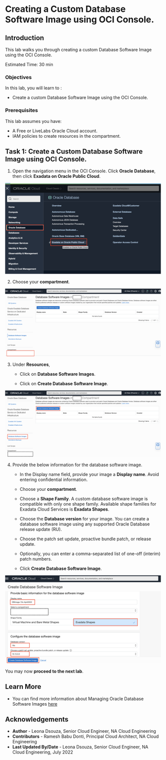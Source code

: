 # Creating a Custom Database Software Image using OCI Console.

## Introduction
This lab walks you through creating a custom Database Software Image using the OCI Console.

Estimated Time: 30 min

### Objectives
In this lab, you will learn to :
* Create a custom Database Software Image using the OCI Console.

### Prerequisites  

This lab assumes you have:
- A Free or LiveLabs Oracle Cloud account.
- IAM policies to create resources in the compartment.


## Task 1: Create a Custom Database Software Image using OCI Console.

1. Open the navigation menu in the OCI Console. Click **Oracle Database**, then click **Exadata on Oracle Public Cloud**.

  ![Navigate to Exadata on Oracle Public Cloud](./images/navigate_to_exacs_public_cloud.png "Navigate to Exadata on Oracle Public Cloud")


2. Choose your **compartment**.

  ![Compartment for DB Software image](./images/choose_compartment.png "Compartment for DB Software image")


3. Under **Resources**,

    * Click on **Database Software Images**.

    * Click on **Create Database Software Image**.

  ![DB Software image creation](./images/navigate_create_db_image.png "DB Software image creation")


4. Provide the below information for the database software image.

    * In the Display name field, provide your image a **Display name**. Avoid entering confidential information.

    * Choose your **compartment**.

    * Choose a **Shape Family**. A custom database software image is compatible with only one shape family. Available shape families for Exadata Cloud Services is **Exadata Shapes**.

    * Choose the **Database version** for your image. You can create a database software image using any supported Oracle Database release update (RU).

    * Choose the patch set update, proactive bundle patch, or release update.

    * Optionally, you can enter a comma-separated list of one-off (interim) patch numbers.

    * Click **Create Database Software Image**.

  ![DB Software image for ExaCS](./images/create_custom_db_image.png "DB Software image for ExaCS")


You may now **proceed to the next lab**.

## Learn More
- You can find more information about Managing Oracle Database Software Images [here](https://docs.oracle.com/en-us/iaas/exadatacloud/exacs/ecc-manage-images.html)


## Acknowledgements
* **Author** - Leona Dsouza, Senior Cloud Engineer, NA Cloud Engineering
* **Contributors** - Ramesh Babu Donti, Principal Cloud Architect, NA Cloud Engineering
* **Last Updated By/Date** - Leona Dsouza, Senior Cloud Engineer, NA Cloud Engineering, July 2022

